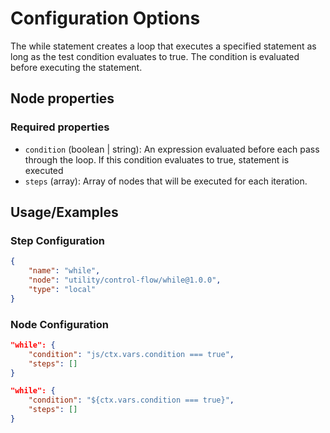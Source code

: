 # Configuration Options

The while statement creates a loop that executes a specified statement as long as the test condition evaluates to true. The condition is evaluated before executing the statement.

## Node properties

### Required properties

-   `condition` (boolean | string): An expression evaluated before each pass through the loop. If this condition evaluates to true, statement is executed
-   `steps` (array): Array of nodes that will be executed for each iteration.

## Usage/Examples

### Step Configuration

```json
{
    "name": "while",
    "node": "utility/control-flow/while@1.0.0",
    "type": "local"
}
```

### Node Configuration

```json
"while": {
    "condition": "js/ctx.vars.condition === true",
    "steps": []
}
```

```json
"while": {
    "condition": "${ctx.vars.condition === true}",
    "steps": []
}
```
